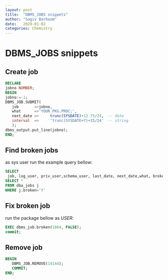 ```yaml
---
layout: post
title:  "DBMS_JOBS snippets"
author: "Sagiv Barhoom"
date:   2020-01-02
categories: Chemistry 
---
```


# DBMS_JOBS snippets

## Create job
```sql
DECLARE
jobno NUMBER;
BEGIN
jobno:=-1;
DBMS_JOB.SUBMIT( 
   job       =>jobno,
   what      =>'YOUR_PKG.PROC;', 
   next_date =>		trunc(SYSDATE)+12.75/24,  -- date
   interval  =>     'trunc(SYSDATE+7)+15/24'  -- string
   );
dbms_output.put_line(jobno);   
END;
```

## Find broken jobs
as sys user run the example query bellow:
```sql
SELECT
 job, log_user, priv_user,schema_user, last_date, next_date,what, broken, failures 
SELECT * 
FROM dba_jobs j 
WHERE j.broken='Y'
```

## Fix broken job
run the package bellow as  *USER*:
```sql
EXEC dbms_job.broken(1864, FALSE);
commit;
```

## Remove job
```sql
BEGIN
   DBMS_JOB.REMOVE(14144);
   COMMIT;
END; 
```
